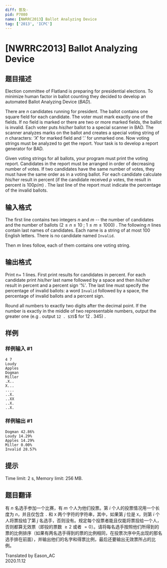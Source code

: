 ```yaml
---
diff: 普及-
pid: P7080
name: [NWRRC2013] Ballot Analyzing Device
tag: ['2013', 'ICPC']
---
```

# [NWRRC2013] Ballot Analyzing Device
## 题目描述



Election committee of Flatland is preparing for presidential elections. To minimize human factor in ballot counting they decided to develop an automated Ballot Analyzing Device $(BAD).$

There are $n$ candidates running for president. The ballot contains one square field for each candidate. The voter must mark exactly one of the fields. If no field is marked or there are two or more marked fields, the ballot is invalid. Each voter puts $his/her$ ballot to a special scanner in BAD. The scanner analyzes marks on the ballot and creates a special voting string of $n$ characters: $‘X'$ for marked field and $‘. '$ for unmarked one. Now voting strings must be analyzed to get the report. Your task is to develop a report generator for BAD.

Given voting strings for all ballots, your program must print the voting report. Candidates in the report must be arranged in order of decreasing number of votes. If two candidates have the same number of votes, they must have the same order as in a voting ballot. For each candidate calculate $his/her$ result in percent (if the candidate received $p$ votes, the result in percent is $100p/m)$ . The last line of the report must indicate the percentage of the invalid ballots.


## 输入格式



The first line contains two integers $n$ and $m$ -- the number of candidates and the number of ballots $(2 \le n \le 10$ ; $1 \le m \le 1000)$ . The following $n$ lines contain last names of candidates. Each name is a string of at most $100$ English letters. There is no candidate named `Invalid`.

Then $m$ lines follow, each of them contains one voting string.


## 输出格式



Print n+ $1$ lines. First print results for candidates in percent. For each candidate print $his/her$ last name followed by a space and then $his/her$ result in percent and a percent sign $‘\%'.$ The last line must specify the percentage of invalid ballots: a word `Invalid` followed by a space, the percentage of invalid ballots and a percent sign.

Round all numbers to exactly two digits after the decimal point. If the number is exactly in the middle of two representable numbers, output the greater one (e.g . output `12 . $35`$ for $12$ . $345$) .


## 样例

### 样例输入 #1
```
4 7
Loudy
Apples
Dogman
Miller
.X..
X...
....
..X.
..XX
..X.
..X.

```
### 样例输出 #1
```
Dogman 42.86%
Loudy 14.29%
Apples 14.29%
Miller 0.00%
Invalid 28.57%

```
## 提示

Time limit: 2 s, Memory limit: 256 MB. 


## 题目翻译

有 $n$ 名选手参加一个比赛，有 $m$ 个人为他们投票。第 $i$ 个人的投票情况用一个长度为 $n$，并且仅包含 `.` 和 `X` 两个字符的字符串，其中，如果第 $j$ 位是 `X`，则第 $i$ 个人将票投给了第 $j$ 名选手，否则没有。规定每个投票者能且仅能将票投给一个人，否则都算无效票（即投的票数 $\geqslant 2$ 或者 $=0$）。请将每名选手按照他们所得到的票的比例排序（如果有两名选手得到的票的比例相同，在投票次序中先出现的那名选手排在前面），并输出他们的名字和得票比例，最后还要输出无效票所占的比例。

Translated by Eason_AC  
2020.11.12
